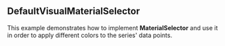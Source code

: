 ## DefaultVisualMaterialSelector
This example demonstrates how to implement __MaterialSelector__ and use it in order to apply different colors to the series' data points.

[//]: <keywords: defaulvisualmaterialselector, pointseries3d, databinding>
